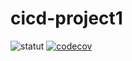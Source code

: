 # cicd-project1

![statut](https://github.com/edkel20/cicd-projet1/actions/workflows/main.yml/badge.svg?event=push&branch=main)
[![codecov](https://codecov.io/gh/edkel20/cicd-projet1/graph/badge.svg?token=OOGSDA4WF6)](https://codecov.io/gh/edkel20/cicd-projet1)
